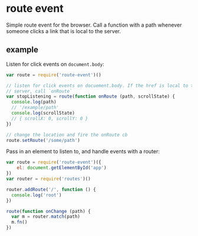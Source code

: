# route event

Simple route event for the browser. Call a function with a path whenever someone clicks a link that is local to the server.

## example

Listen for click events on `document.body`: 

```js
var route = require('route-event')()

// listen for click events on docuement.body. If the href is local to the
// server, call `onRoute`
var stopListening = route(function onRoute (path, scrollState) {
  console.log(path)
  // '/example/path'
  console.log(scrollState)
  // { scrollX: 0, scrollY: 0 }
})

// change the location and fire the onRoute cb
route.setRoute('/some/path')
```

Pass in an element to listen to, and handle events with a router:
```js
var route = require('route-event')({
    el: document.getElementById('app')
})
var router = require('routes')()

router.addRoute('/', function () {
  console.log('root')
})

route(function onChange (path) {
  var m = router.match(path)
  m.fn()
})
```
